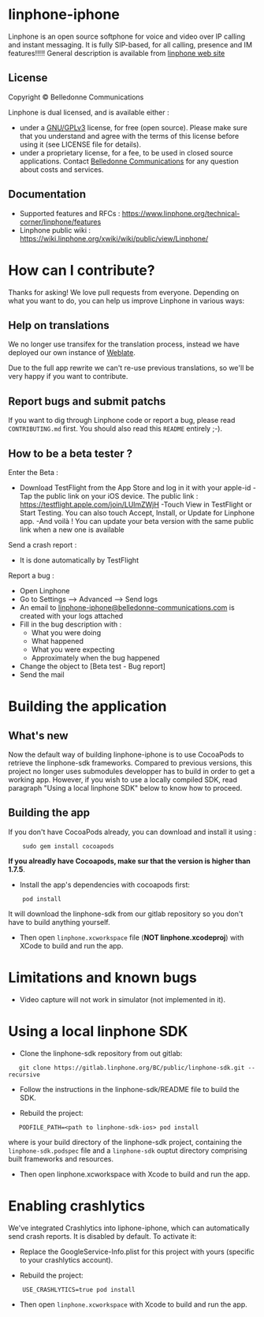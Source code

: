 # linphone-iphone
Linphone is an open source softphone for voice and video over IP calling and instant messaging. It is fully SIP-based, for all calling, presence and IM features!!!!!
General description is available from [linphone web site](https://www.linphone.org/technical-corner/linphone)

## License

Copyright © Belledonne Communications

Linphone is dual licensed, and is available either :
- under a [GNU/GPLv3](https://www.gnu.org/licenses/gpl-3.0.en.html) license, for free (open source). Please make sure that you understand and agree with the terms of this license before using it (see LICENSE file for details).
- under a proprietary license, for a fee, to be used in closed source applications. Contact [Belledonne Communications](https://www.linphone.org/contact) for any question about costs and services.

## Documentation

-   Supported features and RFCs : https://www.linphone.org/technical-corner/linphone/features
-   Linphone public wiki : https://wiki.linphone.org/xwiki/wiki/public/view/Linphone/


# How can I contribute?

Thanks for asking! We love pull requests from everyone. Depending on what you want to do, you can help us improve Linphone in
various ways:

## Help on translations

We no longer use transifex for the translation process, instead we have deployed our own instance of [Weblate](https://weblate.linphone.org/projects/linphone-iphone/).

Due to the full app rewrite we can't re-use previous translations, so we'll be very happy if you want to contribute.

## Report bugs and submit patchs

If you want to dig through Linphone code or report a bug, please read `CONTRIBUTING.md` first. You should also read this `README` entirely ;-).

## How to be a beta tester ?

Enter the Beta :
- Download TestFlight from the App Store and log in it with your apple-id
-Tap the public link on your iOS device. The public link : https://testflight.apple.com/join/LUlmZWjH
-Touch View in TestFlight or Start Testing. You can also touch Accept, Install, or Update for Linphone app.
-And voilà ! You can update your beta version with the same public link when a new one is available

Send a crash report :
 - It is done automatically by TestFlight

Report a bug :
 - Open Linphone
 - Go to Settings —> Advanced —> Send logs
 - An email to linphone-iphone@belledonne-communications.com is created with your logs attached
 - Fill in the bug description with :
	* What you were doing
	* What happened
	* What you were expecting
	* Approximately when the bug happened
 - Change the object to [Beta test - Bug report]
 - Send the mail

# Building the application

## What's new

Now the default way of building linphone-iphone is to use CocoaPods to retrieve the linphone-sdk frameworks.
Compared to previous versions, this project no longer uses submodules developper has to build in order to get a working app.
However, if you wish to use a locally compiled SDK, read paragraph "Using a local linphone SDK" below to know how to proceed.

## Building the app

If you don't have CocoaPods already, you can download and install it using :
```
	sudo gem install cocoapods
```
**If you alreadly have Cocoapods, make sur that the version is higher than 1.7.5**.

- Install the app's dependencies with cocoapods first:
```
	pod install
```
  It will download the linphone-sdk from our gitlab repository so you don't have to build anything yourself.
- Then open `linphone.xcworkspace` file (**NOT linphone.xcodeproj**) with XCode to build and run the app.

# Limitations and known bugs

* Video capture will not work in simulator (not implemented in it).


# Using a local linphone SDK

- Clone the linphone-sdk repository from out gitlab:
```
   git clone https://gitlab.linphone.org/BC/public/linphone-sdk.git --recursive
```

- Follow the instructions in the linphone-sdk/README file to build the SDK.

- Rebuild the project:
```
   PODFILE_PATH=<path to linphone-sdk-ios> pod install
```
  where <path to linphone-sdk-ios> is your build directory of the linphone-sdk project, containing the `linphone-sdk.podspec` file and a `linphone-sdk` ouptut directory comprising built frameworks and resources.

- Then open linphone.xcworkspace with Xcode to build and run the app.

# Enabling crashlytics

We've integrated Crashlytics into liphone-iphone, which can automatically send crash reports. It is disabled by default.
To activate it:

- Replace the GoogleService-Info.plist for this project with yours (specific to your crashlytics account).

- Rebuild the project:
```
    USE_CRASHLYTICS=true pod install
```

- Then open `linphone.xcworkspace` with Xcode to build and run the app.
